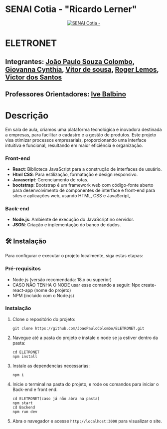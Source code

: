 # SENAI Cotia - "Ricardo Lerner"

<p align="center">
<a href= "https://www.fecap.br/"><img src="https://www.conre3.org.br/portal/wp-content/uploads/2024/05/logo-senai-1.png" alt="SENAI Cotia - "Ricardo Lerner" border="0"></a>
</p>

# ELETRONET  

## Integrantes: <a href="" >João Paulo Souza Colombo</a>, <a href="https://github.com/Giovanna-Cynthia" >Giovanna Cynthia</a>, <a href="https://github.com/vitorsdev20" >Vitor de sousa</a>, <a href="https://github.com/RogerDevL" >Roger Lemos</a>, <a href="https://github.com/Victor-Santos-Silva" >Victor dos Santos</a>

## Professores Orientadores: <a href="https://www.linkedin.com/in/ive-balbino-462a67239/" >Ive Balbino</a>

# Descrição

 Em sala de aula, criamos uma plataforma tecnológica e inovadora destinada a empresas, para facilitar o cadastro e a gestão de produtos. Este projeto visa otimizar processos empresariais, proporcionando uma interface intuitiva e funcional, resultando em maior eficiência e organização.

### Front-end

- **React**: Biblioteca JavaScript para a construção de interfaces de usuário.
- **Html CSS**: Para estilização, formatação e design responsivo.
- **Javascript**: Gerenciamento de rotas.
- **bootstrap**: Bootstrap é um framework web com código-fonte aberto para desenvolvimento de componentes de interface e front-end para sites e aplicações web, usando HTML, CSS e JavaScript,.

### Back-end

- **Node.js**: Ambiente de execução do JavaScript no servidor.
- **JSON**: Criação e inplementação do banco de dados.

## 🛠 Instalação

Para configurar e executar o projeto localmente, siga estas etapas:

### Pré-requisitos

- Node.js (versão recomendada: 18.x ou superior)
- CASO NÃO TENHA O NODE usar esse comando a seguir: Npx create-react-app (nome do projeto)
- NPM (incluído com o Node.js)

### Instalação

1. Clone o repositório do projeto:
   ```
   git clone https://github.com/JoaoPauloColombo/ELETRONET.git
   ```
2. Navegue até a pasta do projeto e instale o node se ja estiver dentro da pasta:
   ```
   cd ELETRONET
   npm install
   ```
3. Instale as dependencias necessarias:
   ```
   npm i
   ```
4. Inicie o terminal na pasta do projeto, e rode os comandos para iniciar o Back-end e front end.
   ```
   cd ELETRONET(caso já não abra na pasta)
   npm start
   cd Backend
   npm run dev
   ```
5. Abra o navegador e acesse `http://localhost:3000` para visualizar o site.

